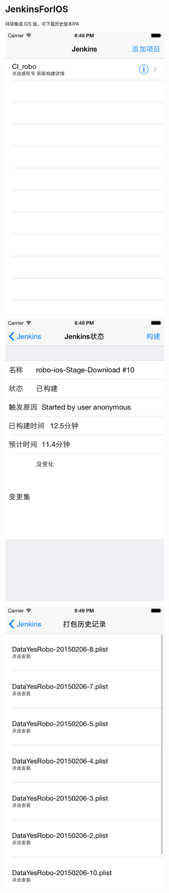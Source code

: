 JenkinsForIOS
===============

持续集成 IOS 版，可下载历史版本IPA

![image](https://github.com/xujialiang/Jenkins/blob/master/images/1.png?raw=true)

![image](https://github.com/xujialiang/Jenkins/blob/master/images/2.png?raw=true)

![image](https://github.com/xujialiang/Jenkins/blob/master/images/3.png?raw=true)
